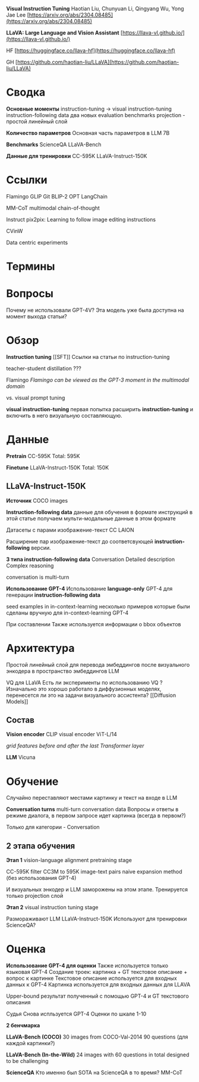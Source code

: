 
**Visual Instruction Tuning**
Haotian Liu, Chunyuan Li, Qingyang Wu, Yong Jae Lee
[https://arxiv.org/abs/2304.08485](https://arxiv.org/abs/2304.08485)

**LLaVA: Large Language and Vision Assistant**
[https://llava-vl.github.io/](https://llava-vl.github.io/)

HF
[https://huggingface.co/llava-hf](https://huggingface.co/llava-hf)

GH
[https://github.com/haotian-liu/LLaVA](https://github.com/haotian-liu/LLaVA)

# Сводка

**Основные моменты**
instruction-tuning -> visual instruction-tuning
instruction-following data
два новых evaluation benchmarks
projection - простой линейный слой

**Количество параметров**
Основная часть параметров в LLM
7B

**Benchmarks**
ScienceQA
LLaVA-Bench

**Данные для тренировки**
CC-595K
LLaVA-Instruct-150K

# Ссылки

Flamingo
GLIP
Git
BLIP-2
OPT
LangChain

MM-CoT
multimodal chain-of-thought

Instruct pix2pix: Learning to follow image editing instructions

CVinW

Data centric experiments

# Термины


# Вопросы

Почему не использовали GPT-4V?
Эта модель уже была доступна на момент выхода статьи?


# Обзор

**Instruction tuning**
[[SFT]]
Ссылки на статьи по instruction-tuning

teacher-student distillation
???

Flamingo
*Flamingo can be viewed as the GPT-3 moment in the multimodal domain*

vs. visual prompt tuning

**visual instruction-tuning**
первая попытка расширить **instruction-tuning** и включить в него визуальную составляющую.



# Данные

**Pretrain**
CC-595K
Total: 595K

**Finetune**
LLaVA-Instruct-150K
Total: 150K

## LLaVA-Instruct-150K

**Источник**
COCO images

**Instruction-following data**
данные для обучения в формате инструкций
в этой статье получаем мульти-модальные данные в этом формате

Датасеты c парами изображение-текст
CC
LAION

Расширение пар изображение-текст до соответсвующей **instruction-following** версии.

**3 типа instruction-following data**
Conversation
Detailed description
Complex reasoning

conversation is multi-turn

**Использование GPT-4**
Использование **language-only** GPT-4 для генерации **instruction-following data**

seed examples in in-context-learning
несколько примеров которые были сделаны вручную для in-context-learning GPT-4

При составлении Также используется информации о bbox объектов

# Архитектура


Простой линейный слой для перевода эмбеддингов после визуального энкодера в пространство эмбеддингов LLM

VQ для LLaVA
Есть ли эксперименты по использованию VQ ?
Изначально это хорошо работало в диффузионных моделях, перенесется ли это на задачи визуального ассистента?
[[Diffusion Models]]

## Состав

**Vision encoder**
CLIP visual encoder ViT-L/14

*grid features before and after the last Transformer layer*

**LLM**
Vicuna


# Обучение

Случайно переставляют местами картинку и текст на входе в LLM

**Conversation turns**
multi-turn conversation data
Вопросы и ответы в режиме диалога, в первом запросе идет картинка (всегда в первом?)

Только для категории - Conversation

## **2 этапа обучения**

**Этап 1**
vision-language alignment pretraining stage

CC-595K
filter CC3M to 595K image-text pairs
naive expansion method (без использования GPT-4)

И визуальных энкодер и LLM заморожены на этом этапе.
Тренируется только projection слой

**Этап 2**
visual instruction tuning stage

Размораживают LLM
LLaVA-Instruct-150K
Используют для тренировки ScienceQA?

# Оценка

**Использование GPT-4 для оценки**
Также используется только языковая GPT-4
Создание троек: картинка + GT текстовое описание + вопрос к картинке
Текстовое описание используется для входных данных к GPT-4
Картинка используется для входных данных для LLAVA

Upper-bound
результат полученный с помощью  GPT-4 и GT текстового описания

Судья
Снова испльзуется GPT-4
Оценки по шкале 1-10

**2 бенчмарка**

**LLaVA-Bench (COCO)**
30 images from COCO-Val-2014
90 questions (для каждой картинки?)

**LLaVA-Bench (In-the-Wild)**
24 images with 60 questions in total
designed to be challenging

**ScienceQA**
Кто именно был SOTA на ScienceQA в то время?
MM-CoT